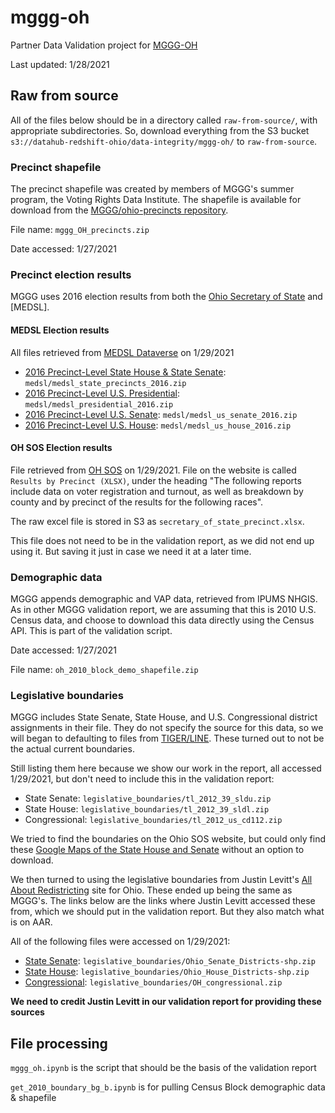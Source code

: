 # mggg-oh
Partner Data Validation project for [MGGG-OH](https://github.com/mggg-states/OH-shapefiles)

Last updated: 1/28/2021

## Raw from source

All of the files below should be in a directory called `raw-from-source/`, with appropriate subdirectories. So, download everything from the S3 bucket `s3://datahub-redshift-ohio/data-integrity/mggg-oh/` to `raw-from-source`. 

### Precinct shapefile
The precinct shapefile was created by members of MGGG's summer program, the Voting Rights Data Institute. 
The shapefile is available for download from the [MGGG/ohio-precincts repository](https://github.com/mggg/ohio-precincts). 

File name: `mggg_OH_precincts.zip`

Date accessed: 1/27/2021

### Precinct election results
MGGG uses 2016 election results from both the [Ohio Secretary of State](https://www.sos.state.oh.us/elections/election-results-and-data/2016-official-elections-results/) and [MEDSL]. 

#### MEDSL Election results

All files retrieved from [MEDSL Dataverse](https://dataverse.harvard.edu/dataverse/medsl_election_returns) on 1/29/2021

- [2016 Precinct-Level State House & State Senate](https://dataverse.harvard.edu/dataset.xhtml?persistentId=doi:10.7910/DVN/GSZG1O): `medsl/medsl_state_precincts_2016.zip`
- [2016 Precinct-Level U.S. Presidential](https://dataverse.harvard.edu/dataset.xhtml?persistentId=doi:10.7910/DVN/LYWX3D): `medsl/medsl_presidential_2016.zip`
- [2016 Precinct-Level U.S. Senate](https://dataverse.harvard.edu/dataset.xhtml?persistentId=doi:10.7910/DVN/NLTQAD): `medsl/medsl_us_senate_2016.zip`
- [2016 Precinct-Level U.S. House](https://dataverse.harvard.edu/dataset.xhtml?persistentId=doi:10.7910/DVN/PSKDUJ): `medsl/medsl_us_house_2016.zip`

#### OH SOS Election results

File retrieved from [OH SOS](https://www.sos.state.oh.us/elections/election-results-and-data/2016-official-elections-results/) on 1/29/2021. File on the website is called `Results by Precinct (XLSX)`, under the heading "The following reports include data on voter registration and turnout, as well as breakdown by county and by precinct of the results for the following races". 

The raw excel file is stored in S3 as `secretary_of_state_precinct.xlsx`. 

This file does not need to be in the validation report, as we did not end up using it. But saving it just in case we need it at a later time. 

### Demographic data
MGGG appends demographic and VAP data, retrieved from IPUMS NHGIS. As in other MGGG validation report, we are assuming that this is 2010 U.S. Census data, and choose to download this data directly using the Census API. This is part of the validation script. 

Date accessed: 1/27/2021

File name: `oh_2010_block_demo_shapefile.zip`

### Legislative boundaries
MGGG includes State Senate, State House, and U.S. Congressional district assignments in their file. They do not specify the source for this data, so we will began to defaulting to files from [TIGER/LINE](https://www.census.gov/cgi-bin/geo/shapefiles/index.php). These turned out to not be the actual current boundaries. 

Still listing them here because we show our work in the report, all accessed 1/29/2021, but don't need to include this in the validation report: 
- State Senate: `legislative_boundaries/tl_2012_39_sldu.zip`
- State House: `legislative_boundaries/tl_2012_39_sldl.zip`
- Congressional: `legislative_boundaries/tl_2012_us_cd112.zip`

We tried to find the boundaries on the Ohio SOS website, but could only find these [Google Maps of the State House and Senate](https://www.legislature.ohio.gov/legislators/district-maps) without an option to download. 

We then turned to using the legislative boundaries from Justin Levitt's [All About Redistricting](https://redistricting.lls.edu/state/ohio/?cycle=2010&level=State%20Upper&startdate=2011-09-28) site for Ohio. These ended up being the same as MGGG's. The links below are the links where Justin Levitt accessed these from, which we should put in the validation report. But they also match what is on AAR. 

All of the following files were accessed on 1/29/2021: 
- [State Senate](https://opendata.arcgis.com/datasets/33d1449c947a4b27a4b36b026d8c14d0_0.zip): `legislative_boundaries/Ohio_Senate_Districts-shp.zip`
- [State House](https://opendata.arcgis.com/datasets/5c1449de4d2b43658afc0937111de7da_1.zip): `legislative_boundaries/Ohio_House_Districts-shp.zip`
- [Congressional](https://www.sos.state.oh.us/globalassets/publications/maps/shape.zip): `legislative_boundaries/OH_congressional.zip`

**We need to credit Justin Levitt in our validation report for providing these sources** 


## File processing

`mggg_oh.ipynb` is the script that should be the basis of the validation report

`get_2010_boundary_bg_b.ipynb` is for pulling Census Block demographic data & shapefile